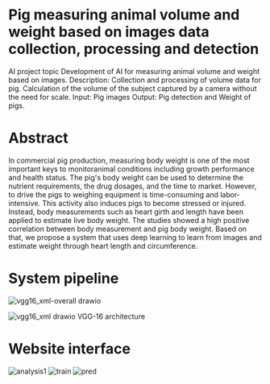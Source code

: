 # Pig measuring animal volume and weight based on images data collection, processing and detection
AI project topic
Development of AI for measuring animal volume and weight based on images.
Description: Collection and processing of volume data for pig. Calculation of the volume of the subject captured by a camera without the need for scale.
Input: Pig images
Output: Pig detection and Weight of pigs. 

# Abstract 
In commercial pig production, measuring body weight is one of the most important keys to monitoranimal conditions including growth performance and health status. The pig's body weight can be used to determine the nutrient requirements, the drug dosages, and the time to market. However, to drive the pigs to weighing equipment is time-consuming and labor-intensive. This activity also induces pigs to become stressed or injured. Instead, body measurements such as heart girth and length have been applied to estimate live body weight. The studies showed a high positive correlation between body measurement and pig body weight. Based on that, we propose a system that uses deep learning to learn from images and estimate weight through heart length and circumference.
# System pipeline
![vgg16_xml-overall drawio](vgg16_xml-overall.drawio.png.png)

![vgg16_xml drawio](https://user-images.githubusercontent.com/35287087/170050009-bff977af-0340-4799-a2f2-55a8454f48ba.png)
VGG-16 architecture

# Website interface

![analysis1](https://user-images.githubusercontent.com/35287087/170050163-cecbc31f-0300-4d59-a31c-78c09ef506e1.png)
![train](https://user-images.githubusercontent.com/35287087/170050187-73fb661a-864d-4563-ac61-763b34b35b63.png)
![pred](https://user-images.githubusercontent.com/35287087/170050211-64b5db24-28a2-4ba4-850f-287ac4aeb976.png)
